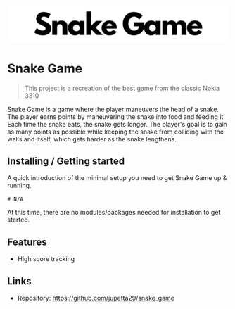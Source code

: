 <p align="center">
  <img src="https://raw.githubusercontent.com/jupetta29/snake_game/master/media/logo.png"/>
</p>

# Snake Game
> This project is a recreation of the best game from the classic Nokia 3310

Snake Game is a game where the player maneuvers the head of a snake. 
The player earns points by maneuvering the snake into food and feeding it. 
Each time the snake eats, the snake gets longer. 
The player's goal is to gain as many points as possible while keeping the snake from colliding with the walls and itself, which gets harder as the snake lengthens. 

## Installing / Getting started

A quick introduction of the minimal setup you need to get Snake Game up &
running.

```shell
# N/A
```

At this time, there are no modules/packages needed for installation to get started.

## Features

* High score tracking

## Links

- Repository: https://github.com/jupetta29/snake_game
